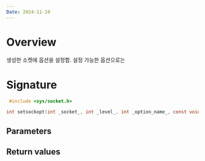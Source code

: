 ```yaml
---
Date: 2024-11-19
---
```

# Overview

생성한 소켓에 옵션을 설정함. 설정 가능한 옵션으로는 
# Signature


``` C
 #include <sys/socket.h>

int setsockopt(int _socket_, int _level_, int _option_name_, const void *_option_value_, socklen_t _option_len_);
```


## Parameters



## Return values


